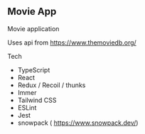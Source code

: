 ## Movie App

Movie application

Uses api from https://www.themoviedb.org/

Tech
- TypeScript
- React
- Redux / Recoil / thunks
- Immer
- Tailwind CSS
- ESLint
- Jest
- snowpack ( https://www.snowpack.dev/)
